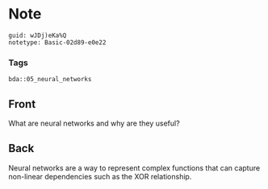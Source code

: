 # Note
```
guid: wJDj)eKa%Q
notetype: Basic-02d89-e0e22
```

### Tags
```
bda::05_neural_networks
```

## Front
<div>
  <div>
    What are neural networks and why are they useful?
  </div>
</div>

## Back
Neural networks are a way to represent complex functions that can capture non-linear dependencies such as the XOR relationship.
